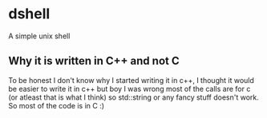 # dshell
A simple unix shell

## Why it is written in C++ and not C
To be honest I don't know why I started writing it in c++, I thought it would be easier to write it in c++ but boy I was wrong most of the calls are for c (or atleast that is what I think) so std::string or any fancy stuff doesn't work.
So most of the code is in C :)
